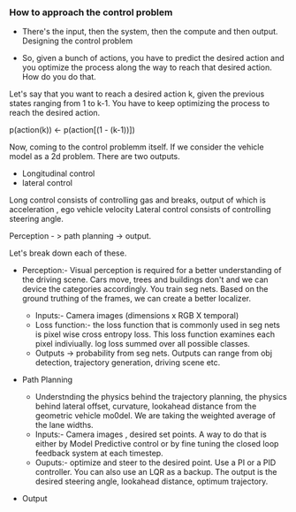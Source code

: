 ### How to approach the control problem 

- There's the input, then the system, then the compute and then output.
Designing the control problem 

- So, given a bunch of actions, you have to predict the desired action and you optimize the process along the way to reach that desired action. How do you do that.

Let's say that you want to reach a desired action k, given the previous states ranging from 1 to k-1. You have to keep optimizing the process to reach the desired action.

p(action(k)) <- p(action[(1 - (k-1))])

Now, coming to the control problemm itself. 
If we consider the vehicle model as a 2d problem. There are two outputs. 
- Longitudinal control
- lateral control

Long control consists of controlling gas and breaks, output of which is acceleration , ego vehicle velocity
Lateral control consists of controlling steering angle.

Perception - > path planning -> output.

Let's break down each of these.
- Perception:- Visual perception is required for a better understanding of the driving scene. Cars move, trees and buildings don't and we can device the categories accordingly. You train seg nets. Based on the ground truthing of the frames, we can create a better localizer. 
  - Inputs:- Camera images (dimensions x RGB X temporal)
  - Loss function:- the loss function that is commonly used in seg nets is pixel wise cross entropy loss. This loss function examines each pixel indiviually. log loss summed over all possible classes.
  - Outputs -> probability from seg nets. Outputs can range from obj detection, trajectory generation, driving scene etc.

- Path Planning
  - Understnding the physics behind the trajectory planning, the physics behind lateral offset, curvature, lookahead distance from the geometric vehicle mo0del. We are taking the weighted average of the lane widths.
  - Inputs:- Camera images , desired set points. A way to do that is either by Model Predictive control or by fine tuning the closed loop feedback system at each timestep.
  - Ouputs:- optimize and steer to the desired point. Use a PI or a PID controller. You can also use an LQR as a backup. The output is the desired steering angle, lookahead distance, optimum trajectory. 

- Output
  
